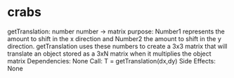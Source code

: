 # crabs

getTranslation: number number -> matrix
purpose: Number1 represents the amount to shift in the x direction and Number2 the amount to shift in the y direction.
         getTranslation uses these numbers to create a 3x3 matrix that will translate an object stored as a 3xN matrix when it
         multiplies the object matrix
Dependencies: None
Call: T = getTranslation(dx,dy)
Side Effects: None
